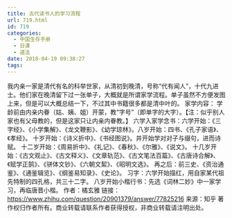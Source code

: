 ```yaml
---
title: 古代读书人的学习流程
url: 719.html
id: 719
categories:
  - 中国生存手册
  - 日课
  - 道法
date: 2018-04-19 09:38:27
tags:
---
```


我内亲一家是清代有名的科举世家，从清初到晚清，号称“代有闻人”，十代九进士。他们家在晚清留下过一张单子，大概就是所谓家学流程。单子虽然不方便发图上来，但是可以大概总结一下，不过其中书籍很多都是清中叶的。 家学内容： 学龄前由内亲内眷（姑、姨、姐）开蒙，教“字号”（即单字的大字）。【注：似乎别人家也有父母教的，但是这家只让内亲内眷教。】 六学入家学念书：六学开始：《三字经》、《小学集解》、《龙文鞭影》、《幼学琼林》。八岁开始：四书、《孔子家语》、《孝经》。 十岁开始：《诗义折中》、《书经图说》。并开始学对对子与缀句，进而诗赋。 十二岁开始：《周易折中》、《礼记》、《春秋》、《尔雅》、《说文》。 十几岁开始：《古文观止》、《古文释义》、《文章轨范》、《古文笔法百篇》、《古唐诗合解》、《赋学正鹄》、《骈体文钞》、《六朝文絜》、《昭明文选》。 再之后：前三史、《资治通鉴》、《通鉴辑览》、《纲鉴易知录》、《史论》。 习字：六学开始描红，用自家某代祖先特制的四孔格，共三十二字。 八岁开始小楷行书：先选《词林二妙》中一家学习，再临唐晋小楷。 作者：橘玄雅 链接：https://www.zhihu.com/question/20901379/answer/77825216 来源：知乎 著作权归作者所有。商业转载请联系作者获得授权，非商业转载请注明出处。